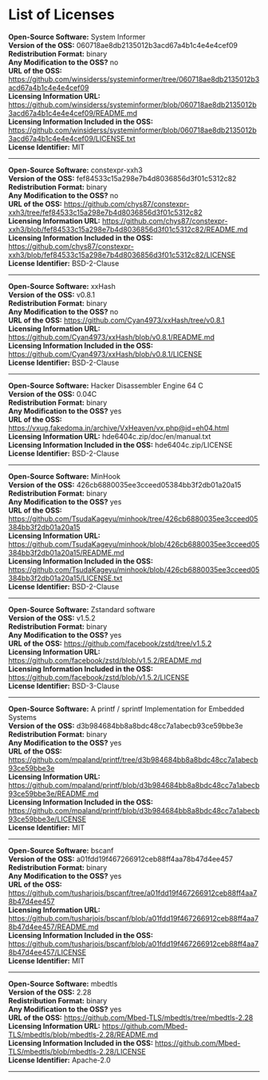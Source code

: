 
# List of Licenses

**Open-Source Software:** System Informer  
**Version of the OSS:** 060718ae8db2135012b3acd67a4b1c4e4e4cef09  
**Redistribution Format:** binary  
**Any Modification to the OSS?** no  
**URL of the OSS:** https://github.com/winsiderss/systeminformer/tree/060718ae8db2135012b3acd67a4b1c4e4e4cef09  
**Licensing Information URL:** https://github.com/winsiderss/systeminformer/blob/060718ae8db2135012b3acd67a4b1c4e4e4cef09/README.md  
**Licensing Information Included in the OSS:** https://github.com/winsiderss/systeminformer/blob/060718ae8db2135012b3acd67a4b1c4e4e4cef09/LICENSE.txt  
**License Identifier:** MIT  

---

**Open-Source Software:** constexpr-xxh3  
**Version of the OSS:** fef84533c15a298e7b4d8036856d3f01c5312c82  
**Redistribution Format:** binary  
**Any Modification to the OSS?** no  
**URL of the OSS:** https://github.com/chys87/constexpr-xxh3/tree/fef84533c15a298e7b4d8036856d3f01c5312c82  
**Licensing Information URL:** https://github.com/chys87/constexpr-xxh3/blob/fef84533c15a298e7b4d8036856d3f01c5312c82/README.md  
**Licensing Information Included in the OSS:** https://github.com/chys87/constexpr-xxh3/blob/fef84533c15a298e7b4d8036856d3f01c5312c82/LICENSE  
**License Identifier:** BSD-2-Clause  

---

**Open-Source Software:** xxHash  
**Version of the OSS:** v0.8.1  
**Redistribution Format:** binary  
**Any Modification to the OSS?** no  
**URL of the OSS:** https://github.com/Cyan4973/xxHash/tree/v0.8.1  
**Licensing Information URL:** https://github.com/Cyan4973/xxHash/blob/v0.8.1/README.md  
**Licensing Information Included in the OSS:** https://github.com/Cyan4973/xxHash/blob/v0.8.1/LICENSE  
**License Identifier:** BSD-2-Clause  

---

**Open-Source Software:** Hacker Disassembler Engine 64 C  
**Version of the OSS:** 0.04C  
**Redistribution Format:** binary  
**Any Modification to the OSS?** yes  
**URL of the OSS:** https://vxug.fakedoma.in/archive/VxHeaven/vx.php@id=eh04.html  
**Licensing Information URL:** hde6404c.zip/doc/en/manual.txt  
**Licensing Information Included in the OSS:** hde6404c.zip/LICENSE  
**License Identifier:** BSD-2-Clause  

---

**Open-Source Software:** MinHook  
**Version of the OSS:** 426cb6880035ee3cceed05384bb3f2db01a20a15  
**Redistribution Format:** binary  
**Any Modification to the OSS?** yes  
**URL of the OSS:** https://github.com/TsudaKageyu/minhook/tree/426cb6880035ee3cceed05384bb3f2db01a20a15  
**Licensing Information URL:** https://github.com/TsudaKageyu/minhook/blob/426cb6880035ee3cceed05384bb3f2db01a20a15/README.md  
**Licensing Information Included in the OSS:** https://github.com/TsudaKageyu/minhook/blob/426cb6880035ee3cceed05384bb3f2db01a20a15/LICENSE.txt  
**License Identifier:** BSD-2-Clause  

---

**Open-Source Software:** Zstandard software  
**Version of the OSS:** v1.5.2  
**Redistribution Format:** binary  
**Any Modification to the OSS?** yes  
**URL of the OSS:** https://github.com/facebook/zstd/tree/v1.5.2  
**Licensing Information URL:** https://github.com/facebook/zstd/blob/v1.5.2/README.md  
**Licensing Information Included in the OSS:** https://github.com/facebook/zstd/blob/v1.5.2/LICENSE  
**License Identifier:** BSD-3-Clause  

---

**Open-Source Software:** A printf / sprintf Implementation for Embedded Systems  
**Version of the OSS:** d3b984684bb8a8bdc48cc7a1abecb93ce59bbe3e  
**Redistribution Format:** binary  
**Any Modification to the OSS?** yes  
**URL of the OSS:** https://github.com/mpaland/printf/tree/d3b984684bb8a8bdc48cc7a1abecb93ce59bbe3e  
**Licensing Information URL:** https://github.com/mpaland/printf/blob/d3b984684bb8a8bdc48cc7a1abecb93ce59bbe3e/README.md  
**Licensing Information Included in the OSS:** https://github.com/mpaland/printf/blob/d3b984684bb8a8bdc48cc7a1abecb93ce59bbe3e/LICENSE  
**License Identifier:** MIT  

---

**Open-Source Software:** bscanf  
**Version of the OSS:** a01fdd19f467266912ceb88ff4aa78b47d4ee457  
**Redistribution Format:** binary  
**Any Modification to the OSS?** yes  
**URL of the OSS:** https://github.com/tusharjois/bscanf/tree/a01fdd19f467266912ceb88ff4aa78b47d4ee457  
**Licensing Information URL:** https://github.com/tusharjois/bscanf/blob/a01fdd19f467266912ceb88ff4aa78b47d4ee457/README.md  
**Licensing Information Included in the OSS:** https://github.com/tusharjois/bscanf/blob/a01fdd19f467266912ceb88ff4aa78b47d4ee457/LICENSE  
**License Identifier:** MIT  

---

**Open-Source Software:** mbedtls  
**Version of the OSS:** 2.28  
**Redistribution Format:** binary  
**Any Modification to the OSS?** yes  
**URL of the OSS:** https://github.com/Mbed-TLS/mbedtls/tree/mbedtls-2.28  
**Licensing Information URL:** https://github.com/Mbed-TLS/mbedtls/blob/mbedtls-2.28/README.md  
**Licensing Information Included in the OSS:** https://github.com/Mbed-TLS/mbedtls/blob/mbedtls-2.28/LICENSE  
**License Identifier:** Apache-2.0  

---
